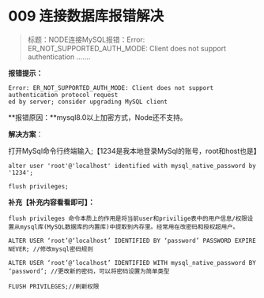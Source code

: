 # 009 连接数据库报错解决



> 标题：NODE连接MySQL报错：Error: ER_NOT_SUPPORTED_AUTH_MODE: Client does not support authentication .......



**报错提示：**

```
Error: ER_NOT_SUPPORTED_AUTH_MODE: Client does not support authentication protocol request
ed by server; consider upgrading MySQL client
```



**报错原因：**mysql8.0以上加密方式，Node还不支持。

**解决方案**：

打开MySql命令行终端输入;【1234是我本地登录MySql的账号，root和host也是】

```
alter user 'root'@'localhost' identified with mysql_native_password by '1234';
```

```
flush privileges;
```



**补充【补充内容看看即可】：**

```
flush privileges 命令本质上的作用是将当前user和privilige表中的用户信息/权限设置从mysql库(MySQL数据库的内置库)中提取到内存里。经常用在改密码和授权超用户。

ALTER USER ‘root’@‘localhost’ IDENTIFIED BY ‘password’ PASSWORD EXPIRE NEVER; //修改mysql密码规则

ALTER USER ‘root’@‘localhost’ IDENTIFIED WITH mysql_native_password BY ‘password’; //更改新的密码，可以将密码设置为简单类型

FLUSH PRIVILEGES;//刷新权限
```

